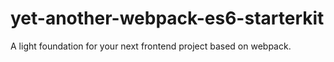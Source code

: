 # yet-another-webpack-es6-starterkit
A light foundation for your next frontend project based on webpack.
